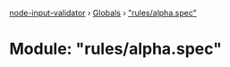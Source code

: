 [node-input-validator](../README.md) › [Globals](../globals.md) › ["rules/alpha.spec"](_rules_alpha_spec_.md)

# Module: "rules/alpha.spec"


